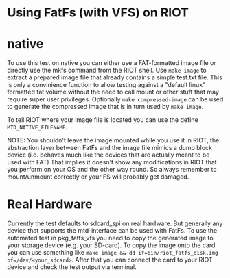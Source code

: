 Using FatFs (with VFS) on RIOT
=======================================

# native

To use this test on native you can either use a FAT-formatted image file or
directly use the mkfs command from the RIOT shell. Use `make image` to extract
a prepared image file that already contains a simple test.txt file. This is
only a convinience function to allow testing against a "default linux"
formatted fat volume without the need to call mount or other stuff that may
require super user privileges. Optionally `make compressed-image` can be used
to generate the compressed image that is in turn used by `make image`.

To tell RIOT where your image file is located you can use the define
`MTD_NATIVE_FILENAME`.

NOTE: You shouldn't leave the image mounted while you use it in RIOT, the
abstraction layer between FatFs and the image file mimics a dumb block device
(i.e. behaves much like the devices that are actually meant to be used with
FAT) That implies it doesn't show any modifications in RIOT that you perform on
your OS and the other way round. So always remember to mount/unmount correctly
or your FS will probably get damaged.

# Real Hardware

Currently the test defaults to sdcard_spi on real hardware. But generally any
device that supports the mtd-interface can be used with FatFs. To use the
automated test in pkg_fatfs_vfs you need to copy the generated image to your
storage device (e.g. your SD-card). To copy the image onto the card you can use
something like `make image && dd if=bin/riot_fatfs_disk.img
of=/dev/<your_sdcard>`. After that you can connect the card to your RIOT device
and check the test output via terminal.
